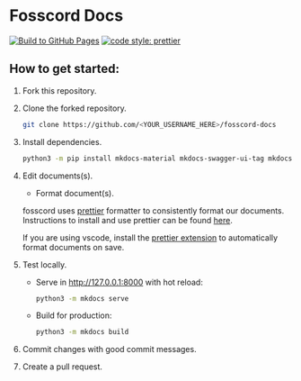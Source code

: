 # Fosscord Docs

[![Build to GitHub Pages](https://github.com/fosscord/fosscord-docs/actions/workflows/build.yml/badge.svg)](https://github.com/fosscord/fosscord-docs/actions/workflows/build.yml) [![code style: prettier](https://img.shields.io/badge/code_style-prettier-ff69b4.svg)](https://github.com/prettier/prettier)

## How to get started:

1. Fork this repository.
2. Clone the forked repository.

    ```bash
    git clone https://github.com/<YOUR_USERNAME_HERE>/fosscord-docs
    ```

3. Install dependencies.

    ```bash
    python3 -m pip install mkdocs-material mkdocs-swagger-ui-tag mkdocs-section-index
    ```

4. Edit documents(s).

    - Format document(s).

    fosscord uses [prettier](https://prettier.io) formatter to consistently format our documents. Instructions to install and use prettier can be found [here](https://prettier.io/docs/en/install.html).

    If you are using vscode, install the [prettier extension](https://marketplace.visualstudio.com/items?itemName=esbenp.prettier-vscode) to automatically format documents on save.

5. Test locally.

    - Serve in http://127.0.0.1:8000 with hot reload:

        ```bash
        python3 -m mkdocs serve
        ```

    - Build for production:

        ```bash
        python3 -m mkdocs build
        ```

6. Commit changes with good commit messages.
7. Create a pull request.
